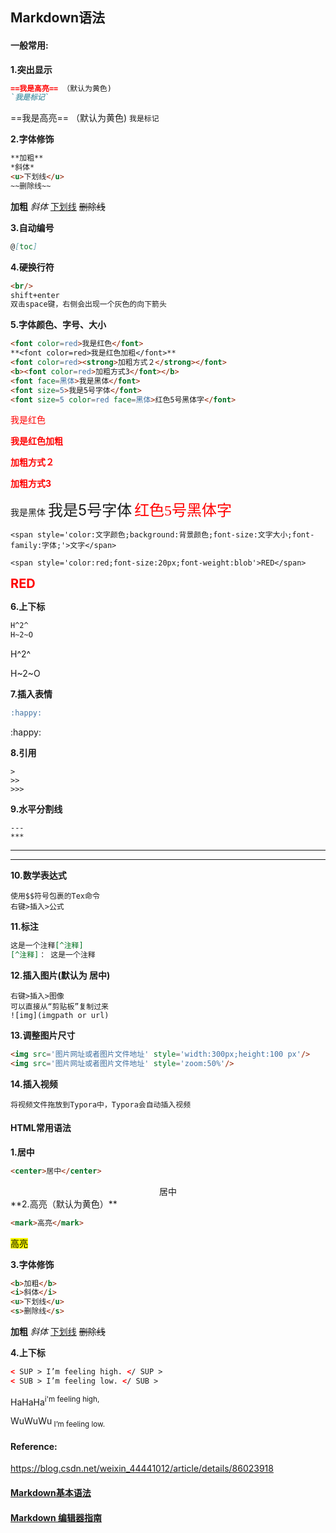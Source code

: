 

## Markdown语法

#### 一般常用:

**1.突出显示**

```markdown
==我是高亮== （默认为黄色)
`我是标记`
```

==我是高亮== （默认为黄色)
`我是标记`

**2.字体修饰**

```markdown
**加粗**
*斜体*
<u>下划线</u>
~~删除线~~
```

**加粗**
*斜体*
<u>下划线</u>
~~删除线~~

**3.自动编号**

```markdown
@[toc]
```

**4.硬换行符**

```markdown
<br/>
shift+enter
双击space键，右侧会出现一个灰色的向下箭头
```

**5.字体颜色、字号、大小**

```markdown
<font color=red>我是红色</font>
**<font color=red>我是红色加粗</font>**
<font color=red><strong>加粗方式２</strong></font>
<b><font color=red>加粗方式3</font></b>
<font face=黑体>我是黑体</font>
<font size=5>我是5号字体</font>
<font size=5 color=red face=黑体>红色5号黑体字</font>
```

<font color=red>我是红色</font>

**<font color=red>我是红色加粗</font>**

<strong><font color=red>加粗方式２</font></strong>

<b><font color=red>加粗方式3</font></b>

<font face=黑体>我是黑体</font>
<font size=5>我是5号字体</font>
<font size=5 color=red face=黑体>红色5号黑体字</font>



`<span style='color:文字颜色;background:背景颜色;font-size:文字大小;font-family:字体;'>文字</span>`

```
<span style='color:red;font-size:20px;font-weight:blob'>RED</span>
```

<span style='color:red;font-size:20px;font-weight:bold'>RED</span>

**6.上下标**

```markdown
H^2^
H~2~O
```

H^2^

H~2~O

**7.插入表情**

```markdown
:happy:
```

:happy:

**8.引用**

```
>
>>
>>>
```

>

> >

> > > 

**9.水平分割线**

```
---
***
```

---
***

**10.数学表达式**

```
使用$$符号包裹的Tex命令
右键>插入>公式
```



**11.标注**

```markdown
这是一个注释[^注释]
[^注释]： 这是一个注释
```

[^注释]: 这是一个注释

**12.插入图片(默认为 居中)**

```
右键>插入>图像
可以直接从“剪贴板”复制过来
![img](imgpath or url)
```

**13.调整图片尺寸**

```markdown
<img src='图片网址或者图片文件地址' style='width:300px;height:100 px'/>
<img src='图片网址或者图片文件地址' style='zoom:50%'/>
```

**14.插入视频**

```
将视频文件拖放到Typora中，Typora会自动插入视频
```



#### HTML常用语法

**1.居中**

```html
<center>居中</center>
```

<center>居中</center>
**2.高亮（默认为黄色）**

```html
<mark>高亮</mark>
```

<mark>高亮</mark>

**3.字体修饰**

```html
<b>加粗</b>
<i>斜体</i>
<u>下划线</u>
<s>删除线</s>
```

<b>加粗</b>
<i>斜体</i>
<u>下划线</u>
<s>删除线</s>

**4.上下标**

```html
< SUP > I’m feeling high. </ SUP > 
< SUB > I’m feeling low. </ SUB > 
```

HaHaHa<sup>i'm feeling high,</sup>

WuWuWu<sub> I’m feeling low. </sub>



#### Reference:

https://blog.csdn.net/weixin_44441012/article/details/86023918

#### [Markdown基本语法](https://www.jianshu.com/p/191d1e21f7ed)

#### [Markdown 编辑器指南](https://www.cnblogs.com/linuxAndMcu/p/11212486.html)

